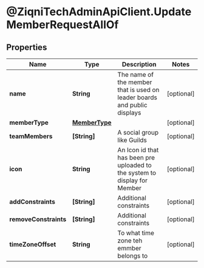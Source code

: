 # @ZiqniTechAdminApiClient.UpdateMemberRequestAllOf

## Properties

Name | Type | Description | Notes
------------ | ------------- | ------------- | -------------
**name** | **String** | The name of the member that is used on leader boards and public displays | [optional] 
**memberType** | [**MemberType**](MemberType.md) |  | [optional] 
**teamMembers** | **[String]** | A social group like Guilds | [optional] 
**icon** | **String** | An Icon id that has been pre uploaded to the system to display for Member | [optional] 
**addConstraints** | **[String]** | Additional constraints | [optional] 
**removeConstraints** | **[String]** | Additional constraints | [optional] 
**timeZoneOffset** | **String** | To what time zone teh emmber belongs to | [optional] 


